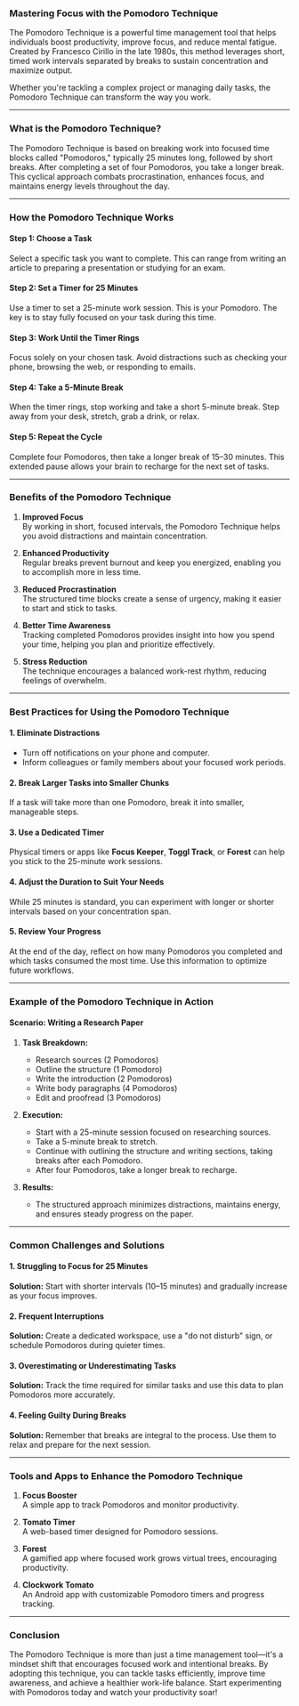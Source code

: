 ### **Mastering Focus with the Pomodoro Technique**

The Pomodoro Technique is a powerful time management tool that helps individuals boost productivity, improve focus, and reduce mental fatigue. Created by Francesco Cirillo in the late 1980s, this method leverages short, timed work intervals separated by breaks to sustain concentration and maximize output. 

Whether you're tackling a complex project or managing daily tasks, the Pomodoro Technique can transform the way you work.

---

### **What is the Pomodoro Technique?**

The Pomodoro Technique is based on breaking work into focused time blocks called "Pomodoros," typically 25 minutes long, followed by short breaks. After completing a set of four Pomodoros, you take a longer break. This cyclical approach combats procrastination, enhances focus, and maintains energy levels throughout the day.

---

### **How the Pomodoro Technique Works**

#### **Step 1: Choose a Task**
Select a specific task you want to complete. This can range from writing an article to preparing a presentation or studying for an exam.

#### **Step 2: Set a Timer for 25 Minutes**
Use a timer to set a 25-minute work session. This is your Pomodoro. The key is to stay fully focused on your task during this time.

#### **Step 3: Work Until the Timer Rings**
Focus solely on your chosen task. Avoid distractions such as checking your phone, browsing the web, or responding to emails.

#### **Step 4: Take a 5-Minute Break**
When the timer rings, stop working and take a short 5-minute break. Step away from your desk, stretch, grab a drink, or relax.

#### **Step 5: Repeat the Cycle**
Complete four Pomodoros, then take a longer break of 15–30 minutes. This extended pause allows your brain to recharge for the next set of tasks.

---

### **Benefits of the Pomodoro Technique**

1. **Improved Focus**  
   By working in short, focused intervals, the Pomodoro Technique helps you avoid distractions and maintain concentration.

2. **Enhanced Productivity**  
   Regular breaks prevent burnout and keep you energized, enabling you to accomplish more in less time.

3. **Reduced Procrastination**  
   The structured time blocks create a sense of urgency, making it easier to start and stick to tasks.

4. **Better Time Awareness**  
   Tracking completed Pomodoros provides insight into how you spend your time, helping you plan and prioritize effectively.

5. **Stress Reduction**  
   The technique encourages a balanced work-rest rhythm, reducing feelings of overwhelm.

---

### **Best Practices for Using the Pomodoro Technique**

#### **1. Eliminate Distractions**
- Turn off notifications on your phone and computer.
- Inform colleagues or family members about your focused work periods.

#### **2. Break Larger Tasks into Smaller Chunks**
If a task will take more than one Pomodoro, break it into smaller, manageable steps.

#### **3. Use a Dedicated Timer**
Physical timers or apps like **Focus Keeper**, **Toggl Track**, or **Forest** can help you stick to the 25-minute work sessions.

#### **4. Adjust the Duration to Suit Your Needs**
While 25 minutes is standard, you can experiment with longer or shorter intervals based on your concentration span.

#### **5. Review Your Progress**
At the end of the day, reflect on how many Pomodoros you completed and which tasks consumed the most time. Use this information to optimize future workflows.

---

### **Example of the Pomodoro Technique in Action**

#### **Scenario: Writing a Research Paper**
1. **Task Breakdown:**
   - Research sources (2 Pomodoros)
   - Outline the structure (1 Pomodoro)
   - Write the introduction (2 Pomodoros)
   - Write body paragraphs (4 Pomodoros)
   - Edit and proofread (3 Pomodoros)

2. **Execution:**
   - Start with a 25-minute session focused on researching sources.
   - Take a 5-minute break to stretch.
   - Continue with outlining the structure and writing sections, taking breaks after each Pomodoro.
   - After four Pomodoros, take a longer break to recharge.

3. **Results:**
   - The structured approach minimizes distractions, maintains energy, and ensures steady progress on the paper.

---

### **Common Challenges and Solutions**

#### **1. Struggling to Focus for 25 Minutes**
**Solution:** Start with shorter intervals (10–15 minutes) and gradually increase as your focus improves.

#### **2. Frequent Interruptions**
**Solution:** Create a dedicated workspace, use a "do not disturb" sign, or schedule Pomodoros during quieter times.

#### **3. Overestimating or Underestimating Tasks**
**Solution:** Track the time required for similar tasks and use this data to plan Pomodoros more accurately.

#### **4. Feeling Guilty During Breaks**
**Solution:** Remember that breaks are integral to the process. Use them to relax and prepare for the next session.

---

### **Tools and Apps to Enhance the Pomodoro Technique**

1. **Focus Booster**  
   A simple app to track Pomodoros and monitor productivity.

2. **Tomato Timer**  
   A web-based timer designed for Pomodoro sessions.

3. **Forest**  
   A gamified app where focused work grows virtual trees, encouraging productivity.

4. **Clockwork Tomato**  
   An Android app with customizable Pomodoro timers and progress tracking.

---

### **Conclusion**

The Pomodoro Technique is more than just a time management tool—it's a mindset shift that encourages focused work and intentional breaks. By adopting this technique, you can tackle tasks efficiently, improve time awareness, and achieve a healthier work-life balance. Start experimenting with Pomodoros today and watch your productivity soar!